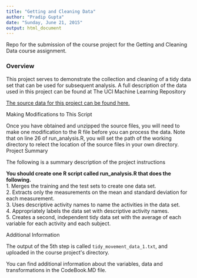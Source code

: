 ```yaml
---
title: "Getting and Cleaning Data"
author: "Pradip Gupta"
date: "Sunday, June 21, 2015"
output: html_document
---
```



<p>Repo for the submission of the course project for the Getting and Cleaning Data course assignment.</p>

<h3>Overview</h3>

This project serves to demonstrate the collection and cleaning of a tidy data set that can be used for subsequent analysis. A full description of the data used in this project can be found at The UCI Machine Learning Repository

<p><a href="https://d396qusza40orc.cloudfront.net/getdata%2Fprojectfiles%2FUCI%20HAR%20Dataset.zip">The source data for this project can be found here.</a></p>

Making Modifications to This Script

Once you have obtained and unzipped the source files, you will need to make one modification to the R file before you can process the data. Note that on line 26 of run_analysis.R, you will set the path of the working directory to relect the location of the source files in your own directory.
Project Summary

<p>The following is a summary description of the project instructions</p>

<p><b>You should create one R script called run_analysis.R that does the following. </b><br>
<list>
1. Merges the training and the test sets to create one data set.<br>
2. Extracts only the measurements on the mean and standard deviation for each measurement. <br>
3. Uses descriptive activity names to name the activities in the data set.<br>
4. Appropriately labels the data set with descriptive activity names. <br>
5. Creates a second, independent tidy data set with the average of each variable for each activity and each subject. <br>
</list>
</p>
Additional Information

<p>The output of the 5th step is called <code>tidy_movement_data_1.txt</code>, and uploaded in the course project's directory.</p>

<p>You can find additional information about the variables, data and transformations in the CodeBook.MD file.</p>